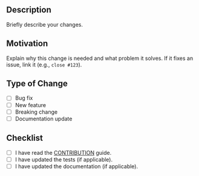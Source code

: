 ## Description
Briefly describe your changes.

## Motivation
Explain why this change is needed and what problem it solves.
If it fixes an issue, link it (e.g., `close #123`).

## Type of Change
- [ ] Bug fix
- [ ] New feature
- [ ] Breaking change
- [ ] Documentation update

## Checklist
- [ ] I have read the [CONTRIBUTION](https://github.com/TorchMoE/MoE-Infinity/blob/main/CONTRIBUTING.md) guide.
- [ ] I have updated the tests (if applicable).
- [ ] I have updated the documentation (if applicable).
